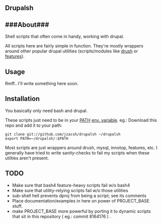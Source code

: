 ## Drupalsh ##

###About###
------------
Shell scripts that often come in handy, working with drupal.

All scripts here are fairly simple in function. They're mostly wrappers around other popular
drupal utilities (scripts/modules like [drush](http://drupal.org/project/drush) or [features](http://drupal.org/project/features)).

Usage
------------
Rmff.. I'll write something here soon.

Installation
------------
You basically only need bash and drupal.

These scripts just need to be in your [PATH](http://en.wikipedia.org/wiki/Path_(variable)) [env. variable](http://en.wikipedia.org/wiki/Environment_variable). eg.: Download this repo and add it to your path:

    git clone git://github.com/jzacsh/drupalsh ~/drupalsh
    export PATH=~/drupalsh/:$PATH

Most scripts are just wrappers around drush, mysql, innotop, features, etc. I
generally have tried to write sanity-checks to fail my scripts when these
utilties aren't present.

TODO
----
- Make sure that bash4 feature-heavy scripts fail w/o bash4
- Make sure that utility-relying scripts fail w/o those utilities
- sub-shell hell prevents dproj from being a script; see its comments
- Place documentation/examples in here on power of PROJECT_BASE stuff.
- make PROJECT_BASE more powerful by porting it to dynamic scripts that sit in
  this repository ( eg.: commit 8164176 ) .
